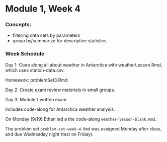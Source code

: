 # Module 1, Week 4

### Concepts:
* filtering data sets by parameters
* group by/summarize for descriptive statistics

### Week Schedule
Day 1: Code along all about weather in Antarctica with weatherLesson.Rmd, which uses station-data.csv. 

Homework: problemSet3.Rmd. 

Day 2: Create exam review materials in small groups. 

Day 3: Module 1 written exam

Includes code-along for Antarctica weather analysis.

On Monday (9/19) Ethan led a the code-along `weather-lesson-blank.Rmd`. 

The problem set `problem-set-week-4.Rmd` was assigned Monday after class, and due Wednesday night (test on Friday).


